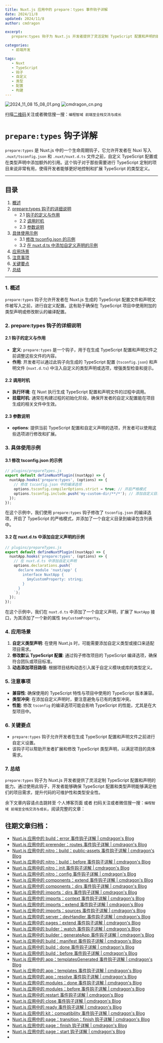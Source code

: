 ```yaml
---
title: Nuxt.js 应用中的 prepare：types 事件钩子详解
date: 2024/11/8
updated: 2024/11/8
author: cmdragon

excerpt:
   prepare:types 钩子为 Nuxt.js 开发者提供了灵活定制 TypeScript 配置和声明的能力。通过使用此钩子，开发者能够确保 TypeScript 配置和类型声明能够满足他们的项目需求，提升代码的可维护性和类型安全性。

categories:
   - 前端开发

tags:
   - Nuxt
   - TypeScript
   - 钩子
   - 自定义
   - 类型
   - 配置
   - 构建
---
```


<img src="https://static.amd794.com/blog/images/2024_11_08 15_08_01.png@blog" title="2024_11_08 15_08_01.png" alt="2024_11_08 15_08_01.png"/>

<img src="https://static.amd794.com/blog/images/cmdragon_cn.png" title="cmdragon_cn.png" alt="cmdragon_cn.png"/>


扫描[二维码](https://static.amd794.com/blog/images/cmdragon_cn.png)关注或者微信搜一搜：`编程智域 前端至全栈交流与成长`

# `prepare:types` 钩子详解

`prepare:types` 是 Nuxt.js 中的一个生命周期钩子，它允许开发者在 Nuxi 写入 `.nuxt/tsconfig.json` 和 `.nuxt/nuxt.d.ts` 文件之前，自定义 TypeScript 配置或在类型声明中添加额外的引用。这个钩子对于那些需要进行 TypeScript 定制的项目来说非常有用，使得开发者能够更好地控制和扩展 TypeScript 的类型定义。

---

## 目录

1. [概述](#1-概述)
2. [prepare:types 钩子的详细说明](#2-preparatypes-钩子的详细说明)
   - 2.1 [钩子的定义与作用](#21-钩子的定义与作用)
   - 2.2 [调用时机](#22-调用时机)
   - 2.3 [参数说明](#23-参数说明)
3. [具体使用示例](#3-具体使用示例)
   - 3.1 [修改 tsconfig.json 的示例](#31-修改-tsconfigjson-的示例)
   - 3.2 [在 nuxt.d.ts 中添加自定义声明的示例](#32-在-nuxtdts-中添加自定义声明的示例)
4. [应用场景](#4-应用场景)
5. [注意事项](#5-注意事项)
6. [关键要点](#6-关键要点)
7. [总结](#7-总结)

---

### 1. 概述

`prepare:types` 钩子允许开发者在 Nuxt.js 生成的 TypeScript 配置文件和声明文件被写入之前，进行自定义配置。这有助于确保在 TypeScript 项目中使用附加的类型声明或修改默认的编译配置。

### 2. prepare:types 钩子的详细说明

#### 2.1 钩子的定义与作用

- **定义**: `prepare:types` 是一个钩子，用于在生成 TypeScript 配置和声明文件之前调整这些文件的内容。
- **作用**: 开发者可以通过此钩子向生成的 TypeScript 配置 (`tsconfig.json`) 和声明文件 (`nuxt.d.ts`) 中注入自定义的类型声明或选项，增强类型检查和提示。

#### 2.2 调用时机

- **执行环境**: 在 Nuxt 执行生成 TypeScript 配置和声明文件的过程中调用。
- **挂载时机**: 通常在构建过程的初始化阶段，确保开发者的自定义配置能在项目生成的相关文件中生效。

#### 2.3 参数说明

- **options**: 提供当前 TypeScript 配置和自定义声明的选项，开发者可以使用这些选项进行修改和扩展。

### 3. 具体使用示例

#### 3.1 修改 tsconfig.json 的示例

```javascript
// plugins/prepareTypes.js
export default defineNuxtPlugin((nuxtApp) => {
  nuxtApp.hooks('prepare:types', (options) => {
    // 修改 tsconfig.json 中的编译选项
    options.tsconfig.compilerOptions.strict = true; // 开启严格模式
    options.tsconfig.include.push('my-custom-dir/**/*'); // 添加自定义目录
  });
});
```

在这个示例中，我们使用 `prepare:types` 钩子修改了 `tsconfig.json` 的编译选项，开启了 TypeScript 的严格模式，并添加了一个自定义目录到编译包含列表中。

#### 3.2 在 nuxt.d.ts 中添加自定义声明的示例

```javascript
// plugins/prepareTypes.js
export default defineNuxtPlugin((nuxtApp) => {
  nuxtApp.hooks('prepare:types', (options) => {
    // 在 nuxt.d.ts 中添加自定义声明
    options.declarations.push(`
      declare module 'nuxt/app' {
        interface NuxtApp {
          $myCustomProperty: string;
        }
      }
    `);
  });
});
```

在这个示例中，我们在 `nuxt.d.ts` 中添加了一个自定义声明，扩展了 `NuxtApp` 接口，为其添加了一个新的属性 `$myCustomProperty`。

### 4. 应用场景

1. **自定义类型声明**: 在使用 Nuxt.js 时，可能需要添加自定义类型或接口来适配项目需求。
2. **修改默认 TypeScript 配置**: 通过钩子修改项目的 TypeScript 编译选项，确保符合团队或项目标准。
3. **动态添加项目路径**: 根据项目结构动态引入属于自定义模块或库的类型定义。

### 5. 注意事项

- **兼容性**: 确保使用的 TypeScript 特性与项目中使用的 TypeScript 版本兼容。
- **类型冲突**: 在添加自定义声明时，要注意避免与已有的类型冲突。
- **性能**: 修改 `tsconfig` 的编译选项可能会影响 TypeScript 的性能，尤其是在大型项目中。

### 6. 关键要点

- `prepare:types` 钩子允许开发者在生成 TypeScript 配置和声明文件之前进行自定义设置。
- 该钩子可以帮助开发者扩展和修改 TypeScript 类型声明，以满足项目的具体需求。

### 7. 总结

`prepare:types` 钩子为 Nuxt.js 开发者提供了灵活定制 TypeScript 配置和声明的能力。通过使用此钩子，开发者能够确保 TypeScript 配置和类型声明能够满足他们的项目需求，提升代码的可维护性和类型安全性。

余下文章内容请点击跳转至 个人博客页面 或者 扫码关注或者微信搜一搜：`编程智域 前端至全栈交流与成长`，阅读完整的文章：

## 往期文章归档：

- [Nuxt.js 应用中的 build：error 事件钩子详解 | cmdragon's Blog](https://blog.cmdragon.cn/posts/6ea046edf756/)
- [Nuxt.js 应用中的 prerender：routes 事件钩子详解 | cmdragon's Blog](https://blog.cmdragon.cn/posts/925363b7ba91/)
- [Nuxt.js 应用中的 nitro：build：public-assets 事件钩子详解 | cmdragon's Blog](https://blog.cmdragon.cn/posts/e3ab63fec9ce/)
- [Nuxt.js 应用中的 nitro：build：before 事件钩子详解 | cmdragon's Blog](https://blog.cmdragon.cn/posts/1c70713c402c/)
- [Nuxt.js 应用中的 nitro：init 事件钩子详解 | cmdragon's Blog](https://blog.cmdragon.cn/posts/8122bb43e5c6/)
- [Nuxt.js 应用中的 nitro：config 事件钩子详解 | cmdragon's Blog](https://blog.cmdragon.cn/posts/61ef115005d4/)
- [Nuxt.js 应用中的 components：extend 事件钩子详解 | cmdragon's Blog](https://blog.cmdragon.cn/posts/f1df4f41c9a9/)
- [Nuxt.js 应用中的 components：dirs 事件钩子详解 | cmdragon's Blog](https://blog.cmdragon.cn/posts/0f896139298c/)
- [Nuxt.js 应用中的 imports：dirs 事件钩子详解 | cmdragon's Blog](https://blog.cmdragon.cn/posts/ddb970c3c508/)
- [Nuxt.js 应用中的 imports：context 事件钩子详解 | cmdragon's Blog](https://blog.cmdragon.cn/posts/95d21c3b16f6/)
- [Nuxt.js 应用中的 imports：extend 事件钩子详解 | cmdragon's Blog](https://blog.cmdragon.cn/posts/002d9daf4c46/)
- [Nuxt.js 应用中的 imports：sources 事件钩子详解 | cmdragon's Blog](https://blog.cmdragon.cn/posts/f4858dcadca1/)
- [Nuxt.js 应用中的 server：devHandler 事件钩子详解 | cmdragon's Blog](https://blog.cmdragon.cn/posts/801ed4ce0612/)
- [Nuxt.js 应用中的 pages：extend 事件钩子详解 | cmdragon's Blog](https://blog.cmdragon.cn/posts/83af28e7c789/)
- [Nuxt.js 应用中的 builder：watch 事件钩子详解 | cmdragon's Blog](https://blog.cmdragon.cn/posts/fa5b7db36d2d/)
- [Nuxt.js 应用中的 builder：generateApp 事件钩子详解 | cmdragon's Blog](https://blog.cmdragon.cn/posts/adc96aee3b3c/)
- [Nuxt.js 应用中的 build：manifest 事件钩子详解 | cmdragon's Blog](https://blog.cmdragon.cn/posts/523de9001247/)
- [Nuxt.js 应用中的 build：done 事件钩子详解 | cmdragon's Blog](https://blog.cmdragon.cn/posts/41dece9c782c/)
- [Nuxt.js 应用中的 build：before 事件钩子详解 | cmdragon's Blog](https://blog.cmdragon.cn/posts/eb2bd3bbfab8/)
- [Nuxt.js 应用中的 app：templatesGenerated 事件钩子详解 | cmdragon's Blog](https://blog.cmdragon.cn/posts/b76b5d553a8b/)
- [Nuxt.js 应用中的 app：templates 事件钩子详解 | cmdragon's Blog](https://blog.cmdragon.cn/posts/ace6c53275c4/)
- [Nuxt.js 应用中的 app：resolve 事件钩子详解 | cmdragon's Blog](https://blog.cmdragon.cn/posts/9ea12f07cc2a/)
- [Nuxt.js 应用中的 modules：done 事件钩子详解 | cmdragon's Blog](https://blog.cmdragon.cn/posts/397fbad66fab/)
- [Nuxt.js 应用中的 modules：before 事件钩子详解 | cmdragon's Blog](https://blog.cmdragon.cn/posts/5b5669bca701/)
- [Nuxt.js 应用中的 restart 事件钩子详解 | cmdragon's Blog](https://blog.cmdragon.cn/posts/25888bf37a0f/)
- [Nuxt.js 应用中的 close 事件钩子详解 | cmdragon's Blog](https://blog.cmdragon.cn/posts/ec1665a791a5/)
- [Nuxt.js 应用中的 ready 事件钩子详解 | cmdragon's Blog](https://blog.cmdragon.cn/posts/37d771762c8f/)
- [Nuxt.js 应用中的 kit：compatibility 事件钩子详解 | cmdragon's Blog](https://blog.cmdragon.cn/posts/52224e8e71ec/)
- [Nuxt.js 应用中的 page：transition：finish 钩子详解 | cmdragon's Blog](https://blog.cmdragon.cn/posts/80acaed2b809/)
- [Nuxt.js 应用中的 page：finish 钩子详解 | cmdragon's Blog](https://blog.cmdragon.cn/posts/2e422732f13a/)
- [Nuxt.js 应用中的 page：start 钩子详解 | cmdragon's Blog](https://blog.cmdragon.cn/posts/9876204f1a7b/)
-

